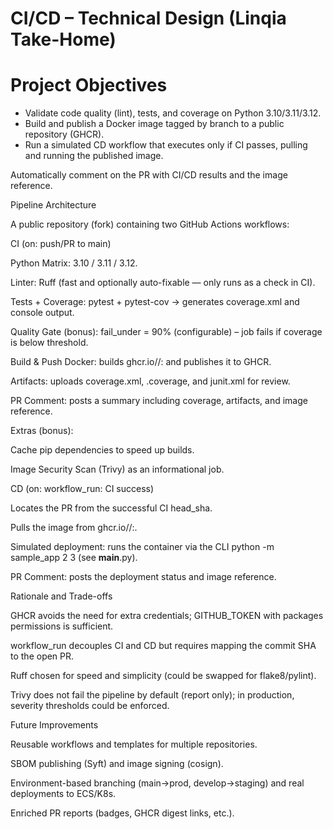 # CI/CD – Technical Design (Linqia Take-Home)

# Project Objectives

- Validate code quality (lint), tests, and coverage on Python 3.10/3.11/3.12.
- Build and publish a Docker image tagged by branch to a public repository (GHCR).
- Run a simulated CD workflow that executes only if CI passes, pulling and running the published image.

Automatically comment on the PR with CI/CD results and the image reference.

Pipeline Architecture

A public repository (fork) containing two GitHub Actions workflows:

CI (on: push/PR to main)

Python Matrix: 3.10 / 3.11 / 3.12.

Linter: Ruff (fast and optionally auto-fixable — only runs as a check in CI).

Tests + Coverage: pytest + pytest-cov → generates coverage.xml and console output.

Quality Gate (bonus): fail_under = 90% (configurable) – job fails if coverage is below threshold.

Build & Push Docker: builds ghcr.io/<owner>/<repo>:<branch> and publishes it to GHCR.

Artifacts: uploads coverage.xml, .coverage, and junit.xml for review.

PR Comment: posts a summary including coverage, artifacts, and image reference.

Extras (bonus):

Cache pip dependencies to speed up builds.

Image Security Scan (Trivy) as an informational job.

CD (on: workflow_run: CI success)

Locates the PR from the successful CI head_sha.

Pulls the image from ghcr.io/<owner>/<repo>:<branch>.

Simulated deployment: runs the container via the CLI python -m sample_app 2 3 (see __main__.py).

PR Comment: posts the deployment status and image reference.

Rationale and Trade-offs

GHCR avoids the need for extra credentials; GITHUB_TOKEN with packages permissions is sufficient.

workflow_run decouples CI and CD but requires mapping the commit SHA to the open PR.

Ruff chosen for speed and simplicity (could be swapped for flake8/pylint).

Trivy does not fail the pipeline by default (report only); in production, severity thresholds could be enforced.

Future Improvements

Reusable workflows and templates for multiple repositories.

SBOM publishing (Syft) and image signing (cosign).

Environment-based branching (main→prod, develop→staging) and real deployments to ECS/K8s.

Enriched PR reports (badges, GHCR digest links, etc.).